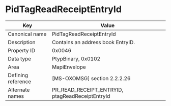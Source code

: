 # PidTagReadReceiptEntryId

| Key | Value |
|---|---|
| Canonical name | PidTagReadReceiptEntryId |
| Description | Contains an address book EntryID. |
| Property ID | 0x0046 |
| Data type | PtypBinary, 0x0102 |
| Area | MapiEnvelope |
| Defining reference | [MS-OXOMSG] section 2.2.2.26 |
| Alternate names | PR_READ_RECEIPT_ENTRYID, ptagReadReceiptEntryId |
